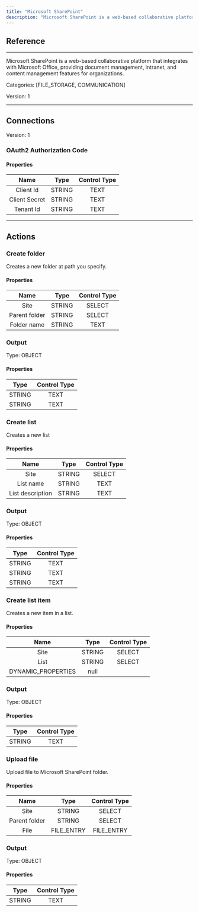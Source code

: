 ```yaml
---
title: "Microsoft SharePoint"
description: "Microsoft SharePoint is a web-based collaborative platform that integrates with Microsoft Office, providing document management, intranet, and content management features for organizations."
---
```

## Reference
<hr />

Microsoft SharePoint is a web-based collaborative platform that integrates with Microsoft Office, providing document management, intranet, and content management features for organizations.


Categories: [FILE_STORAGE, COMMUNICATION]


Version: 1

<hr />



## Connections

Version: 1


### OAuth2 Authorization Code

#### Properties

|      Name      |     Type     |     Control Type     |
|:--------------:|:------------:|:--------------------:|
| Client Id | STRING | TEXT  |
| Client Secret | STRING | TEXT  |
| Tenant Id | STRING | TEXT  |





<hr />





## Actions


### Create folder
Creates a new folder at path you specify.

#### Properties

|      Name      |     Type     |     Control Type     |
|:--------------:|:------------:|:--------------------:|
| Site | STRING | SELECT  |
| Parent folder | STRING | SELECT  |
| Folder name | STRING | TEXT  |


### Output



Type: OBJECT

#### Properties

|     Type     |     Control Type     |
|:------------:|:--------------------:|
| STRING | TEXT  |
| STRING | TEXT  |





### Create list
Creates a new list

#### Properties

|      Name      |     Type     |     Control Type     |
|:--------------:|:------------:|:--------------------:|
| Site | STRING | SELECT  |
| List name | STRING | TEXT  |
| List description | STRING | TEXT  |


### Output



Type: OBJECT

#### Properties

|     Type     |     Control Type     |
|:------------:|:--------------------:|
| STRING | TEXT  |
| STRING | TEXT  |
| STRING | TEXT  |





### Create list item
Creates a new item in a list.

#### Properties

|      Name      |     Type     |     Control Type     |
|:--------------:|:------------:|:--------------------:|
| Site | STRING | SELECT  |
| List | STRING | SELECT  |
| DYNAMIC_PROPERTIES | null  |


### Output



Type: OBJECT

#### Properties

|     Type     |     Control Type     |
|:------------:|:--------------------:|
| STRING | TEXT  |





### Upload file
Upload file to Microsoft SharePoint folder.

#### Properties

|      Name      |     Type     |     Control Type     |
|:--------------:|:------------:|:--------------------:|
| Site | STRING | SELECT  |
| Parent folder | STRING | SELECT  |
| File | FILE_ENTRY | FILE_ENTRY  |


### Output



Type: OBJECT

#### Properties

|     Type     |     Control Type     |
|:------------:|:--------------------:|
| STRING | TEXT  |





